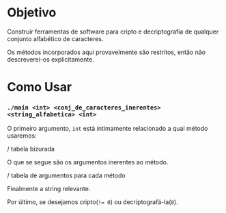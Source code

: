 # Objetivo

Construir ferramentas de software para cripto e decriptografia de 
qualquer conjunto alfabético de caracteres.

Os métodos incorporados aqui provavelmente são restritos, então não descreverei-os
explicitamente. 

# Como Usar

### `./main <int> <conj_de_caracteres_inerentes> <string_alfabetica> <int>`

O primeiro argumento, `int` está intimamente relacionado a qual método usaremos:

/ tabela bizurada

O que se segue são os argumentos inerentes ao método.

/ tabela de argumentos para cada método

Finalmente a string relevante.

Por último, se desejamos cripto(`!= 0`) ou decriptografá-la(`0`).







